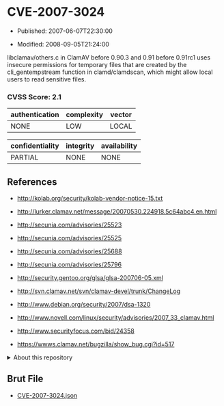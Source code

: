 # CVE-2007-3024

- Published: 2007-06-07T22:30:00

- Modified: 2008-09-05T21:24:00

libclamav/others.c in ClamAV before 0.90.3 and 0.91 before 0.91rc1 uses insecure permissions for temporary files that are created by the cli_gentempstream function in clamd/clamdscan, which might allow local users to read sensitive files.

### CVSS Score: **2.1**

| authentication | complexity | vector |
| --- | --- | --- |
| NONE | LOW | LOCAL |

| confidentiality | integrity | availability |
| --- | --- | --- |
| PARTIAL | NONE | NONE |

## References

* http://kolab.org/security/kolab-vendor-notice-15.txt

* http://lurker.clamav.net/message/20070530.224918.5c64abc4.en.html

* http://secunia.com/advisories/25523

* http://secunia.com/advisories/25525

* http://secunia.com/advisories/25688

* http://secunia.com/advisories/25796

* http://security.gentoo.org/glsa/glsa-200706-05.xml

* http://svn.clamav.net/svn/clamav-devel/trunk/ChangeLog

* http://www.debian.org/security/2007/dsa-1320

* http://www.novell.com/linux/security/advisories/2007_33_clamav.html

* http://www.securityfocus.com/bid/24358

* https://wwws.clamav.net/bugzilla/show_bug.cgi?id=517

<details>
<summary>About this repository</summary> 

  This repository is part of the project [Live Hack CVE](https://github.com/Live-Hack-CVE). Main website can be found [www.live-hack.org](https://www.live-hack.org) 
  
  Made by [Sn0wAlice](https://github.com/Sn0wAlice) for the people that care about security and need to have a feed of the latest CVEs. Hope you enjoy it, don't forget to star the repo and follow me on [Twitter](https://twitter.com/Sn0wAlice) and [Github](https://github.com/Sn0wAlice). And that is my [personnal website](https://www.alice-snow.me/)

  - [Home Page](https://github.com/Live-Hack-CVE)
  - [Framework](https://github.com/Live-Hack-CVE/cve-framework)
  - [CVE database](https://github.com/Live-Hack-CVE/full_database)
  - [Changelog](https://github.com/Live-Hack-CVE/Changelog)
</details>

## Brut File

* [CVE-2007-3024.json](https://raw.githubusercontent.com/Live-Hack-CVE/full_database/main/cves/2007/CVE-2007-3024.json)

